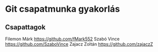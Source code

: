 # Git csapatmunka gyakorlás

## Csapattagok

Filemon Márk https://github.com/fMark552
Szabó Vince https://github.com/SzaboVince
Zajacz Zoltán https://github.com/zajaczZ


